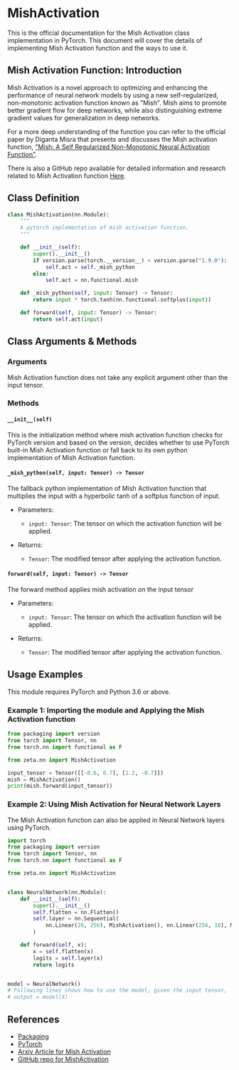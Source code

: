 # MishActivation

This is the official documentation for the Mish Activation class implementation in PyTorch. 
This document will cover the details of implementing Mish Activation function and the ways to use it.

## Mish Activation Function: Introduction

Mish Activation is a novel approach to optimizing and enhancing the performance of neural network models by using a new self-regularized, non-monotonic activation function known as "Mish". Mish aims to promote better gradient flow for deep networks, while also distinguishing extreme gradient values for generalization in deep networks.

For a more deep understanding of the function you can refer to the official paper by Diganta Misra that presents and discusses the Mish activation function, ["Mish: A Self Regularized Non-Monotonic Neural Activation Function"](https://arxiv.org/abs/1908.08681).

There is also a GitHub repo available for detailed information and research related to Mish Activation function [Here](https://github.com/digantamisra98/Mish).

## Class Definition

```python
class MishActivation(nn.Module):
    """
    A pytorch implementation of mish activation function.
    """

    def __init__(self):
        super().__init__()
        if version.parse(torch.__version__) < version.parse("1.9.0"):
            self.act = self._mish_python
        else:
            self.act = nn.functional.mish

    def _mish_python(self, input: Tensor) -> Tensor:
        return input * torch.tanh(nn.functional.softplus(input))

    def forward(self, input: Tensor) -> Tensor:
        return self.act(input)
```

## Class Arguments & Methods

### Arguments
Mish Activation function does not take any explicit argument other than the input tensor. 

### Methods

#### `__init__(self)`

This is the initialization method where mish activation function checks for PyTorch version and based on the version, decides whether to use PyTorch built-in Mish Activation function or fall back to its own python implementation of Mish Activation function.

#### `_mish_python(self, input: Tensor) -> Tensor`

The fallback python implementation of Mish Activation function that multiplies the input with a hyperbolic tanh of a softplus function of input.

- Parameters:
  - `input: Tensor`: The tensor on which the activation function will be applied.

- Returns:
    - `Tensor`: The modified tensor after applying the activation function.

#### `forward(self, input: Tensor) -> Tensor`

The forward method applies mish activation on the input tensor

- Parameters:
  - `input: Tensor`: The tensor on which the activation function will be applied.

- Returns:
    - `Tensor`: The modified tensor after applying the activation function.

## Usage Examples

This module requires PyTorch and Python 3.6 or above.
### Example 1: Importing the module and Applying the Mish Activation function

```python
from packaging import version
from torch import Tensor, nn
from torch.nn import functional as F

from zeta.nn import MishActivation

input_tensor = Tensor([[-0.6, 0.7], [1.2, -0.7]])
mish = MishActivation()
print(mish.forward(input_tensor))
```
### Example 2: Using Mish Activation for Neural Network Layers

The Mish Activation function can also be applied in Neural Network layers using PyTorch.

```python
import torch
from packaging import version
from torch import Tensor, nn
from torch.nn import functional as F

from zeta.nn import MishActivation


class NeuralNetwork(nn.Module):
    def __init__(self):
        super().__init__()
        self.flatten = nn.Flatten()
        self.layer = nn.Sequential(
            nn.Linear(26, 256), MishActivation(), nn.Linear(256, 10), MishActivation()
        )

    def forward(self, x):
        x = self.flatten(x)
        logits = self.layer(x)
        return logits


model = NeuralNetwork()
# Following lines shows how to use the model, given the input tensor, `X`.
# output = model(X)
```
## References

- [Packaging](https://pypi.org/project/packaging/)
- [PyTorch](https://pytorch.org/docs/stable/torch.html)
- [Arxiv Article for Mish Activation](https://arxiv.org/abs/1908.08681)
- [GitHub repo for MishActivation](https://github.com/digantamisra98/Mish)
